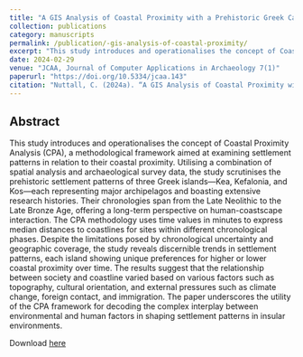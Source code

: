 ```yaml
---
title: "A GIS Analysis of Coastal Proximity with a Prehistoric Greek Case Study"
collection: publications
category: manuscripts
permalink: /publication/-gis-analysis-of-coastal-proximity/
excerpt: "This study introduces and operationalises the concept of Coastal Proximity Analysis (CPA) to examine prehistoric settlement patterns in relation to coastal proximity on three Greek islands."
date: 2024-02-29
venue: "JCAA, Journal of Computer Applications in Archaeology 7(1)"
paperurl: "https://doi.org/10.5334/jcaa.143"
citation: "Nuttall, C. (2024a). “A GIS Analysis of Coastal Proximity with a Prehistoric Greek Case Study”, JCAA, Journal of Computer Applications in Archaeology 7(1), 170–184."
---
```


## Abstract

This study introduces and operationalises the concept of Coastal Proximity Analysis (CPA), a methodological framework aimed at examining settlement patterns in relation to their coastal proximity. Utilising a combination of spatial analysis and archaeological survey data, the study scrutinises the prehistoric settlement patterns of three Greek islands—Kea, Kefalonia, and Kos—each representing major archipelagos and boasting extensive research histories. Their chronologies span from the Late Neolithic to the Late Bronze Age, offering a long-term perspective on human-coastscape interaction. The CPA methodology uses time values in minutes to express median distances to coastlines for sites within different chronological phases. Despite the limitations posed by chronological uncertainty and geographic coverage, the study reveals discernible trends in settlement patterns, each island showing unique preferences for higher or lower coastal proximity over time. The results suggest that the relationship between society and coastline varied based on various factors such as topography, cultural orientation, and external pressures such as climate change, foreign contact, and immigration. The paper underscores the utility of the CPA framework for decoding the complex interplay between environmental and human factors in shaping settlement patterns in insular environments.

Download [here](/files/Nuttall_jcaa.pdf)
